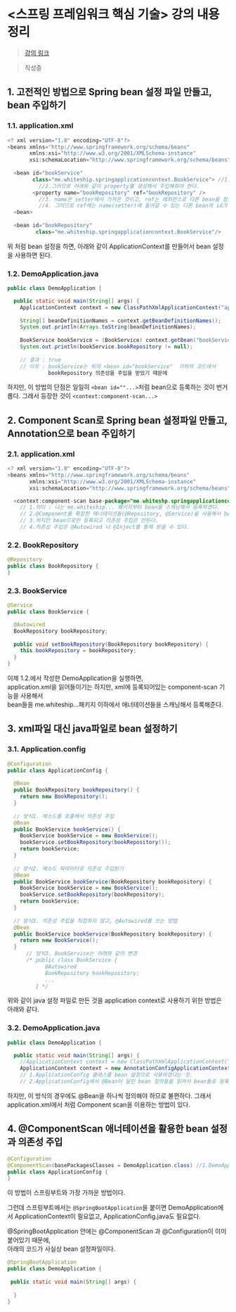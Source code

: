 # <스프링 프레임워크 핵심 기술> 강의 내용 정리
>[강의 링크](https://www.inflearn.com/course/spring-framework_core/)

> 작성중

## 1. 고전적인 방법으로 Spring bean 설정 파일 만들고, bean 주입하기

### 1.1. application.xml
~~~java
<? xml version="1.0" encoding="UTF-8"?>
<beans xmlns="http://www.springframework.org/schema/beans"
       xmlns:xsi="http://www.w3.org/2001/XMLSchema-instance"
       xsi:schemaLocation="http://www.springframework.org/schema/beans">
       
  <bean id="bookService"
        class="me.whiteship.springapplicationcontext.BookService"> //1.여기까지만 하면 BookService bean 만들고 끝.
          //2.그러므로 아래와 같이 property를 생성해서 주입해줘야 한다.
        <property name="bookRepository" ref="bookRepository" />
          //3. name은 setter에서 가져온 것이고, ref는 레퍼런스로 다른 bean을 참조한다는 것
          //4. 그러므로 ref에는 name(setter)에 들어갈 수 있는 다른 bean의 id가 와야한다.
  <bean>
  
  <bean id="bookRepository"
         class="me.whiteship.springapplicationcontext.BookService"/>
~~~

위 처럼 bean 설정을 하면, 아래와 같이 ApplicationContext를 만들어서 bean 설정을 사용하면 된다.

### 1.2. DemoApplication.java

~~~java
public class DemoApplication {

  public static void main(String[] args) {
    ApplicationContext context = new ClassPathXmlApplicationContext("application.xml");
    
    String[] beanDefinitionNames = context.getBeanDefinitionNames();
    System.out.println(Arrays.toString(beanDefinitionNames);
    
    BookService bookService = (BookService) context.getBean("bookService");
    System.out.println(bookService.bookRepository != null);
    
    // 결과 : true
    // 이유 : bookService는 위의 <bean id="bookService"  이하의 코드에서
             bookRepository 의존성을 주입을 받았기 때문에
~~~


하지만, 이 방법의 단점은 일일히 `<bean id=""...>`처럼 bean으로 등록하는 것이 번거롭다.
그래서 등장한 것이 `<context:component-scan...>`

## 2. Component Scan로 Spring bean 설정파일 만들고, Annotation으로 bean 주입하기

### 2.1. application.xml

~~~java
<? xml version="1.0" encoding="UTF-8"?>
<beans xmlns="http://www.springframework.org/schema/beans"
       xmlns:xsi="http://www.w3.org/2001/XMLSchema-instance"
       xsi:schemaLocation="http://www.springframework.org/schema/beans">

  <context:component-scan base-package="me.whiteshp.springapplicationcontext"/>
    // 1.의미 : 나는 me.whiteship... 패키지부터 bean을 스캐닝해서 등록하겠다.
    // 2.@Component를 확장한 애너테이션들(@Repository, @Service)을 사용해서 bean으로 등록할 수 있다.
    // 3.하지만 bean으로만 등록되고 의존성 주입은 안된다.
    // 4.의존성 주입은 @Autowired 나 @Inject를 통해 받을 수 있다.
~~~

### 2.2. BookRepository

~~~java
@Repository
public class BookRepository {
}
~~~

### 2.3. BookService

~~~java
@Service
public class BookService {

  @Autowired
  BookRepository bookRepository;
  
  public void setBookRepository(BookRepository bookRepository) {
    this.bookRepository = bookRepository;
  }
}
~~~

이제 1.2.에서 작성한 DemoApplication을 실행하면,  
application.xml을 읽어들이기는 하지만, xml에 등록되어있는 component-scan 기능을 사용해서  
bean들을 me.whiteship...패키지 이하에서 애너테이션들을 스캐닝해서 등록해준다.

## 3. xml파일 대신 java파일로 bean 설정하기

### 3.1. Application.config
~~~java
@Configuration
public class ApplicationConfig {
  
  @Bean
  public BookRepository bookRepository() {
    return new BookRepository();
  }
  
  // 방식1. 메소드를 호출해서 의존성 주입
  @Bean
  public BookService bookService() {
    BookService bookService = new BookService();
    bookService.setBookRepository(bookRepository());
    return bookService;
  }
  
  // 방식2. 메소드 파라미터로 의존성 주입받기
  @Bean
  public BookService bookService(BookRepository bookRepository) {
    BookService bookService = new BookService();
    bookService.setBookRepository(bookRepository);
    return bookService;
  }
  
  // 방식3. 의존성 주입을 직접하지 않고, @Autowired를 쓰는 방법
  @Bean
  public BookService bookService(BookRepository bookRepository) {
    return new BookService();
  }
      // 방식3. BookService는 아래와 같이 변경
      /* public class BookService {
            @Autowired
            BookRepository bookRepository;
            ...
         } */
 ~~~
 
위와 같이 java 설정 파일로 만든 것을 application context로 사용하기 위한 방법은 아래와 같다.

### 3.2. DemoApplication.java

~~~java
public class DemoApplication {

  public static void main(String[] args) {
    //ApplicationContext context = new ClassPathXmlApplicationContext("application.xml");
    ApplicationContext context = new AnnotationConfigApplicationContext(ApplicationConfig.class);
    // 1.ApplicationConfig 클래스를 bean 설정으로 사용하겠다는 것.
    // 2.ApplicationConfig에서 @Bean이 달린 bean 정의들을 읽어서 bean들로 등록하고, 코드를 작성한 대로 의존성을 주입해준다.
~~~

하지만, 이 방식의 경우에도 @Bean을 하나씩 정의해야 하므로 불편하다.
그래서 application.xml에서 처럼 Component scan을 이용하는 방법이 있다.

## 4. @ComponentScan 애너테이션을 활용한 bean 설정과 의존성 주입

~~~java
@Configuration
@ComponentScan(basePackagesClasses = DemoApplication.class) //1.DemoApplication의 위치에서부터 ComponentScan을 해라
public class ApplicationConfig {
}
~~~

이 방법이 스프링부트와 가장 가까운 방법이다.  

그런데 스프링부트에서는 `@SpringBootApplication`을 붙이면 DemoApplication에서 ApplicationContext이 필요없고, ApplicationConfig.java도 필요없다.

@SpringBootApplication 안에는 @ComponentScan 과 @Configuration이 이미 붙어있기 때문에,  
아래의 코드가 사실상 bean 설정파일이다.

~~~java
@SpringBootApplication
public class DemoApplication {
 
 public static void main(String[] args) {
  
  }
}
~~~
